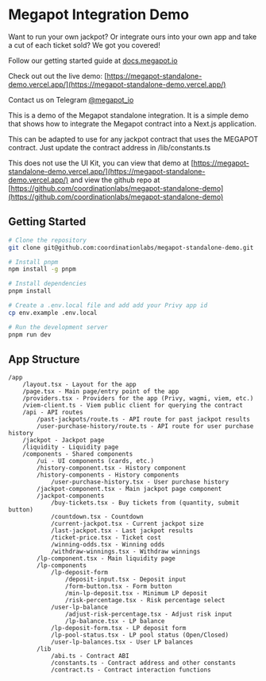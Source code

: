 # Megapot Integration Demo

Want to run your own jackpot?  Or integrate ours into your own app and take a cut of each ticket sold?  We got you covered!

Follow our getting started guide at [docs.megapot.io](https://docs.megapot.io/developers/start-here)

Check out out the live demo: [https://megapot-standalone-demo.vercel.app/](https://megapot-standalone-demo.vercel.app/)

Contact us on Telegram [@megapot_io](https://t.me/megapot_io)

This is a demo of the Megapot standalone integration. It is a simple demo that shows how to integrate the Megapot contract into a Next.js application.

This can be adapted to use for any jackpot contract that uses the MEGAPOT contract.  Just update the contract address in /lib/constants.ts

This does not use the UI Kit, you can view that demo at [https://megapot-standalone-demo.vercel.app/](https://megapot-standalone-demo.vercel.app/) and view the github repo at [https://github.com/coordinationlabs/megapot-standalone-demo](https://github.com/coordinationlabs/megapot-standalone-demo)

## Getting Started

```bash
# Clone the repository
git clone git@github.com:coordinationlabs/megapot-standalone-demo.git

# Install pnpm
npm install -g pnpm

# Install dependencies
pnpm install

# Create a .env.local file and add add your Privy app id
cp env.example .env.local

# Run the development server
pnpm run dev
```

## App Structure

```
/app
    /layout.tsx - Layout for the app
    /page.tsx - Main page/entry point of the app
    /providers.tsx - Providers for the app (Privy, wagmi, viem, etc.)
    /viem-client.ts - Viem public client for querying the contract
    /api - API routes
        /past-jackpots/route.ts - API route for past jackpot results
        /user-purchase-history/route.ts - API route for user purchase history
    /jackpot - Jackpot page
    /liquidity - Liquidity page
    /components - Shared components
        /ui - UI components (cards, etc.)
        /history-component.tsx - History component
        /history-components - History components
            /user-purchase-history.tsx - User purchase history
        /jackpot-component.tsx - Main jackpot page component
        /jackpot-components
            /buy-tickets.tsx - Buy tickets from (quantity, submit button)
            /countdown.tsx - Countdown
            /current-jackpot.tsx - Current jackpot size
            /last-jackpot.tsx - Last jackpot results
            /ticket-price.tsx - Ticket cost
            /winning-odds.tsx - Winning odds
            /withdraw-winnings.tsx - Withdraw winnings
        /lp-component.tsx - Main liquidity page
        /lp-components
            /lp-deposit-form
                /deposit-input.tsx - Deposit input
                /form-button.tsx - Form button
                /min-lp-deposit.tsx - Minimum LP deposit
                /risk-percentage.tsx - Risk percentage select
            /user-lp-balance
                /adjust-risk-percentage.tsx - Adjust risk input
                /lp-balance.tsx - LP balance
            /lp-deposit-form.tsx - LP deposit form
            /lp-pool-status.tsx - LP pool status (Open/Closed)
            /user-lp-balances.tsx - User LP balances
        /lib
            /abi.ts - Contract ABI
            /constants.ts - Contract address and other constants
            /contract.ts - Contract interaction functions
```